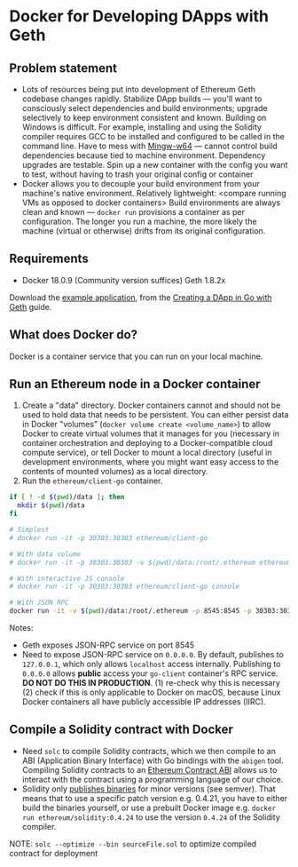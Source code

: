 # Docker for Developing DApps with Geth

## Problem statement

- Lots of resources being put into development of Ethereum Geth codebase changes
  rapidly. Stabilize DApp builds — you'll want to consciously select
  dependencies and build environments; upgrade selectively to keep environment
  consistent and known. Building on Windows is difficult. For example,
  installing and using the Solidity compiler requires GCC to be installed and
  configured to be called in the command line. Have to mess with [Mingw-w64](https://mingw-w64.org/doku.php)
  — cannot control build dependencies because tied to machine environment.
  Dependency upgrades are testable. Spin up a new container with the config you
  want to test, without having to trash your original config or container
- Docker allows you to decouple your build environment from your machine's
  native environment. Relatively lightweight: \<compare running VMs as opposed
  to docker containers\> Build environments are always clean and known — `docker
  run` provisions a container as per configuration. The longer you run a
  machine, the more likely the machine (virtual or otherwise) drifts from its
  original configuration.

## Requirements

- Docker 18.0.9 (Community version suffices) Geth 1.8.2x

Download the 
[example application](https://github.com/kauri-io/Content/tree/master/go-ethereum-guides/write-basic-quiz-dapp-in-go/quiz-dapp),
from the [Creating a DApp in Go with
Geth](https://kauri.io/article/60a36c1b17d645939f63415218dc24f9/v2/creating-a-dapp-in-go-with-geth)
guide.

## What does Docker do?

Docker is a container service that you can run on your local machine.


## Run an Ethereum node in a Docker container

1. Create a "data" directory. Docker containers cannot and should not be used to hold data that needs to be persistent. You can either persist data in Docker "volumes" (`docker volume create <volume_name>`) to allow Docker to create virtual volumes that it manages for you (necessary in container orchestration and deploying to a Docker-compatible cloud compute service), or tell Docker to mount a local directory (useful in development environments, where you might want easy access to the contents of mounted volumes) as a local directory.
2. Run the `ethereum/client-go` container.

```bash
if [ ! -d $(pwd)/data ]; then
  mkdir $(pwd)/data
fi

# Simplest
# docker run -it -p 30303:30303 ethereum/client-go

# With data volume
# docker run -it -p 30303:30303 -v $(pwd)/data:/root/.ethereum ethereum/client-go:alltools-v1.8.19

# With interactive JS console
# docker run -it -p 30303:30303 ethereum/client-go console

# With JSON RPC
docker run -it -v $(pwd)/data:/root/.ethereum -p 8545:8545 -p 30303:30303 ethereum/client-go --rpc --rpcaddr "0.0.0.0"
```

Notes:

- Geth exposes JSON-RPC service on port 8545
- Need to expose JSON-RPC service on `0.0.0.0`. By default, publishes to `127.0.0.1`, which only allows `localhost` access internally. Publishing to `0.0.0.0` allows **public** access your `go-client` container's RPC service. **DO NOT DO THIS IN PRODUCTION**. (1) re-check why this is necessary (2) check if this is only applicable to Docker on macOS, because Linux Docker containers all have publicly accessible IP addresses (IIRC).

## Compile a Solidity contract with Docker

- Need `solc` to compile Solidity contracts, which we then compile to an ABI (Application Binary Interface) with Go bindings with the `abigen` tool. Compiling Solidity contracts to an [Ethereum Contract ABI](https://solidity.readthedocs.io/en/v0.5.8/abi-spec.html) allows us to interact with the contract using a programming language of our choice. 
- Solidity only [publishes binaries](https://github.com/ethereum/solidity/releases) for minor versions (see semver). That means that to use a specific patch version e.g. 0.4.21, you have to either build the binaries yourself, or use a prebuilt Docker image e.g. `docker run ethereum/solidity:0.4.24` to use the version `0.4.24` of the Solidity compiler.

NOTE: `solc --optimize --bin sourceFile.sol` to optimize compiled contract for deployment


